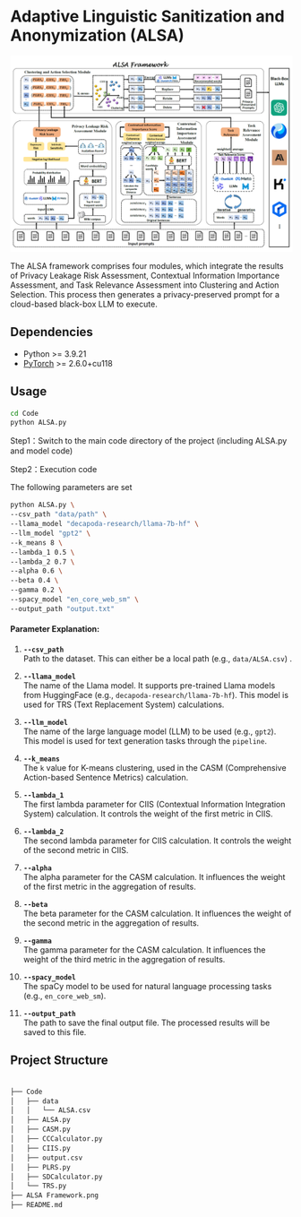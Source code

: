 # Adaptive Linguistic Sanitization and Anonymization (ALSA)

<img src="https://github.com/837852427/Adaptive-Linguistic-Sanitization-and-Anonymization-ALSA/blob/main/ALSA%20Framework.png?raw=true" style="zoom:50%;" />

The ALSA framework comprises four modules, which integrate the results of Privacy Leakage Risk Assessment, Contextual Information Importance Assessment, and Task Relevance Assessment into Clustering and Action Selection. This process then generates a privacy-preserved prompt for a cloud-based black-box LLM to execute.

<h2>Dependencies </h2>

* Python >= 3.9.21
* [PyTorch](https://pytorch.org/) >= 2.6.0+cu118


<h2>Usage </h2>

```bash
cd Code 
python ALSA.py
```

Step1：Switch to the main code directory of the project (including ALSA.py and model code)

Step2：Execution code

The following parameters are set

```bash
python ALSA.py \
--csv_path "data/path" \
--llama_model "decapoda-research/llama-7b-hf" \
--llm_model "gpt2" \
--k_means 8 \
--lambda_1 0.5 \
--lambda_2 0.7 \
--alpha 0.6 \
--beta 0.4 \
--gamma 0.2 \
--spacy_model "en_core_web_sm" \
--output_path "output.txt"

```
#### Parameter Explanation:

1. **`--csv_path`**  
   Path to the dataset. This can either be a local path (e.g., `data/ALSA.csv`) .

2. **`--llama_model`**  
   The name of the Llama model. It supports pre-trained Llama models from HuggingFace (e.g., `decapoda-research/llama-7b-hf`). This model is used for TRS (Text Replacement System) calculations.

3. **`--llm_model`**  
   The name of the large language model (LLM) to be used (e.g., `gpt2`). This model is used for text generation tasks through the `pipeline`.

4. **`--k_means`**  
   The `k` value for K-means clustering, used in the CASM (Comprehensive Action-based Sentence Metrics) calculation.

5. **`--lambda_1`**  
   The first lambda parameter for CIIS (Contextual Information Integration System) calculation. It controls the weight of the first metric in CIIS.

6. **`--lambda_2`**  
   The second lambda parameter for CIIS calculation. It controls the weight of the second metric in CIIS.

7. **`--alpha`**  
   The alpha parameter for the CASM calculation. It influences the weight of the first metric in the aggregation of results.

8. **`--beta`**  
   The beta parameter for the CASM calculation. It influences the weight of the second metric in the aggregation of results.

9. **`--gamma`**  
   The gamma parameter for the CASM calculation. It influences the weight of the third metric in the aggregation of results.

10. **`--spacy_model`**  
    The spaCy model to be used for natural language processing tasks (e.g., `en_core_web_sm`).

11. **`--output_path`**  
    The path to save the final output file. The processed results will be saved to this file.


<h2>Project Structure </h2>

```bash

├── Code
│   ├── data
│   │   └── ALSA.csv
│   ├── ALSA.py
│   ├── CASM.py
│   ├── CCCalculator.py
│   ├── CIIS.py
│   ├── output.csv
│   ├── PLRS.py
│   ├── SDCalculator.py
│   └── TRS.py
├── ALSA Framework.png
├── README.md
```
